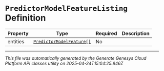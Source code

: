 # `PredictorModelFeatureListing` Definition

| Property | Type | Required | Description |
|----------|------|----------|-------------|
| entities | [`PredictorModelFeature[]`](predictormodelfeature-definition.md) | No |  |

---

*This file was automatically generated by the Generate Genesys Cloud Platform API classes utility on 2025-04-24T15:04:25.846Z*